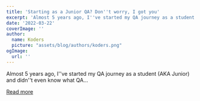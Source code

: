 ```yaml
---
title: 'Starting as a Junior QA? Don''t worry, I got you'
excerpt: 'Almost 5 years ago, I''ve started my QA journey as a student (AKA Junior) and didn''t even know what QA...'
date: '2022-03-22'
coverImage: ''
author:
  name: Koders
  picture: "assets/blog/authors/koders.png"
ogImage:
  url: ''
---
```


Almost 5 years ago, I''ve started my QA journey as a student (AKA Junior) and didn''t even know what QA...

[Read more](https://dev.to/bornfightcompany/starting-as-a-junior-qa-dont-worry-i-got-you-49o0)
